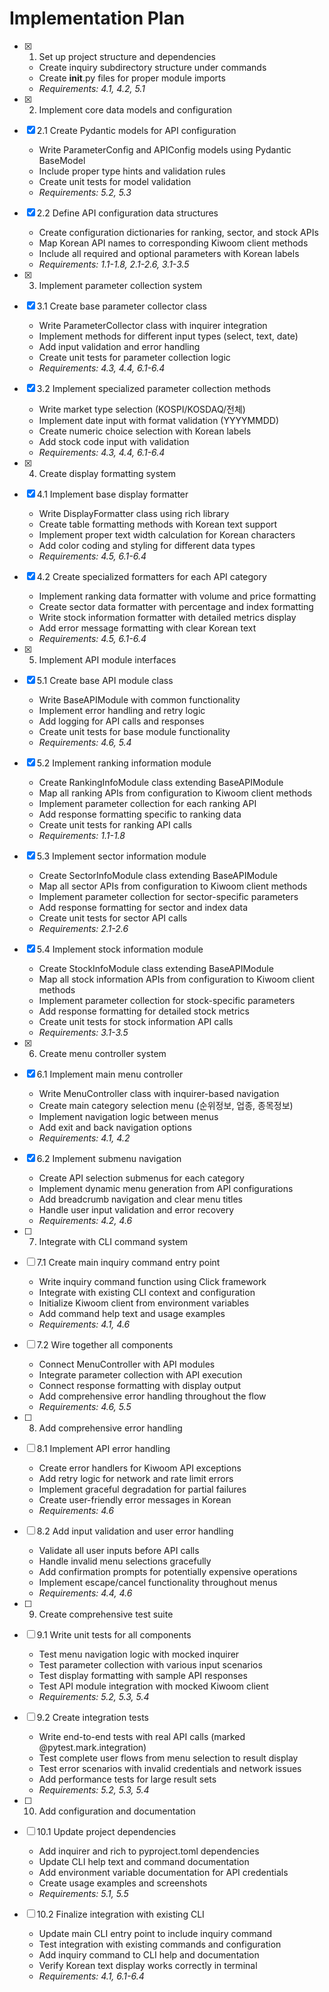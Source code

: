 # Implementation Plan

- [x] 1. Set up project structure and dependencies
  - Create inquiry subdirectory structure under commands
  - Create __init__.py files for proper module imports
  - _Requirements: 4.1, 4.2, 5.1_

- [x] 2. Implement core data models and configuration
- [x] 2.1 Create Pydantic models for API configuration
  - Write ParameterConfig and APIConfig models using Pydantic BaseModel
  - Include proper type hints and validation rules
  - Create unit tests for model validation
  - _Requirements: 5.2, 5.3_

- [x] 2.2 Define API configuration data structures
  - Create configuration dictionaries for ranking, sector, and stock APIs
  - Map Korean API names to corresponding Kiwoom client methods
  - Include all required and optional parameters with Korean labels
  - _Requirements: 1.1-1.8, 2.1-2.6, 3.1-3.5_

- [x] 3. Implement parameter collection system
- [x] 3.1 Create base parameter collector class
  - Write ParameterCollector class with inquirer integration
  - Implement methods for different input types (select, text, date)
  - Add input validation and error handling
  - Create unit tests for parameter collection logic
  - _Requirements: 4.3, 4.4, 6.1-6.4_

- [x] 3.2 Implement specialized parameter collection methods
  - Write market type selection (KOSPI/KOSDAQ/전체)
  - Implement date input with format validation (YYYYMMDD)
  - Create numeric choice selection with Korean labels
  - Add stock code input with validation
  - _Requirements: 4.3, 4.4, 6.1-6.4_

- [x] 4. Create display formatting system
- [x] 4.1 Implement base display formatter
  - Write DisplayFormatter class using rich library
  - Create table formatting methods with Korean text support
  - Implement proper text width calculation for Korean characters
  - Add color coding and styling for different data types
  - _Requirements: 4.5, 6.1-6.4_

- [x] 4.2 Create specialized formatters for each API category
  - Implement ranking data formatter with volume and price formatting
  - Create sector data formatter with percentage and index formatting
  - Write stock information formatter with detailed metrics display
  - Add error message formatting with clear Korean text
  - _Requirements: 4.5, 6.1-6.4_

- [x] 5. Implement API module interfaces
- [x] 5.1 Create base API module class
  - Write BaseAPIModule with common functionality
  - Implement error handling and retry logic
  - Add logging for API calls and responses
  - Create unit tests for base module functionality
  - _Requirements: 4.6, 5.4_

- [x] 5.2 Implement ranking information module
  - Create RankingInfoModule class extending BaseAPIModule
  - Map all ranking APIs from configuration to Kiwoom client methods
  - Implement parameter collection for each ranking API
  - Add response formatting specific to ranking data
  - Create unit tests for ranking API calls
  - _Requirements: 1.1-1.8_

- [x] 5.3 Implement sector information module
  - Create SectorInfoModule class extending BaseAPIModule
  - Map all sector APIs from configuration to Kiwoom client methods
  - Implement parameter collection for sector-specific parameters
  - Add response formatting for sector and index data
  - Create unit tests for sector API calls
  - _Requirements: 2.1-2.6_

- [x] 5.4 Implement stock information module
  - Create StockInfoModule class extending BaseAPIModule
  - Map all stock information APIs from configuration to Kiwoom client methods
  - Implement parameter collection for stock-specific parameters
  - Add response formatting for detailed stock metrics
  - Create unit tests for stock information API calls
  - _Requirements: 3.1-3.5_

- [x] 6. Create menu controller system
- [x] 6.1 Implement main menu controller
  - Write MenuController class with inquirer-based navigation
  - Create main category selection menu (순위정보, 업종, 종목정보)
  - Implement navigation logic between menus
  - Add exit and back navigation options
  - _Requirements: 4.1, 4.2_

- [x] 6.2 Implement submenu navigation
  - Create API selection submenus for each category
  - Implement dynamic menu generation from API configurations
  - Add breadcrumb navigation and clear menu titles
  - Handle user input validation and error recovery
  - _Requirements: 4.2, 4.6_

- [ ] 7. Integrate with CLI command system
- [ ] 7.1 Create main inquiry command entry point
  - Write inquiry command function using Click framework
  - Integrate with existing CLI context and configuration
  - Initialize Kiwoom client from environment variables
  - Add command help text and usage examples
  - _Requirements: 4.1, 4.6_

- [ ] 7.2 Wire together all components
  - Connect MenuController with API modules
  - Integrate parameter collection with API execution
  - Connect response formatting with display output
  - Add comprehensive error handling throughout the flow
  - _Requirements: 4.6, 5.5_

- [ ] 8. Add comprehensive error handling
- [ ] 8.1 Implement API error handling
  - Create error handlers for Kiwoom API exceptions
  - Add retry logic for network and rate limit errors
  - Implement graceful degradation for partial failures
  - Create user-friendly error messages in Korean
  - _Requirements: 4.6_

- [ ] 8.2 Add input validation and user error handling
  - Validate all user inputs before API calls
  - Handle invalid menu selections gracefully
  - Add confirmation prompts for potentially expensive operations
  - Implement escape/cancel functionality throughout menus
  - _Requirements: 4.4, 4.6_

- [ ] 9. Create comprehensive test suite
- [ ] 9.1 Write unit tests for all components
  - Test menu navigation logic with mocked inquirer
  - Test parameter collection with various input scenarios
  - Test display formatting with sample API responses
  - Test API module integration with mocked Kiwoom client
  - _Requirements: 5.2, 5.3, 5.4_

- [ ] 9.2 Create integration tests
  - Write end-to-end tests with real API calls (marked @pytest.mark.integration)
  - Test complete user flows from menu selection to result display
  - Test error scenarios with invalid credentials and network issues
  - Add performance tests for large result sets
  - _Requirements: 5.2, 5.3, 5.4_

- [ ] 10. Add configuration and documentation
- [ ] 10.1 Update project dependencies
  - Add inquirer and rich to pyproject.toml dependencies
  - Update CLI help text and command documentation
  - Add environment variable documentation for API credentials
  - Create usage examples and screenshots
  - _Requirements: 5.1, 5.5_

- [ ] 10.2 Finalize integration with existing CLI
  - Update main CLI entry point to include inquiry command
  - Test integration with existing commands and configuration
  - Add inquiry command to CLI help and documentation
  - Verify Korean text display works correctly in terminal
  - _Requirements: 4.1, 6.1-6.4_